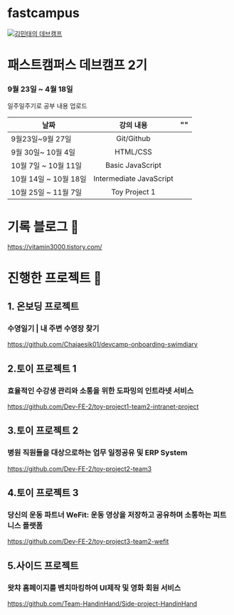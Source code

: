 # fastcampus

[![김민태의 데브캠프](https://res.cloudinary.com/linkareer/image/fetch/f_auto,q_50/https://api.linkareer.com/attachments/392765)](https://vitamin3000.tistory.com/)

# 패스트캠퍼스 데브캠프 2기 

### 9월 23일 ~ 4월 18일 

일주일주기로 공부 내용 업로드

날짜 | 강의 내용 | ""
--|:--:|--:
9월23일~9월 27일 | Git/Github |   
9월 30일~ 10월 4일|  HTML/CSS | 
10월 7일 ~ 10월 11일 | Basic JavaScript |  
10월 14일 ~ 10월 18일 | Intermediate JavaScript |
10월 25일 ~ 11월 7일 | Toy Project 1|


# 기록 블로그 🌟

https://vitamin3000.tistory.com/



# 진행한 프로젝트 🌟

## 1. 온보딩 프로젝트  
### 수영일기 | 내 주변 수영장 찾기 
https://github.com/Chajaesik01/devcamp-onboarding-swimdiary


## 2.토이 프로젝트 1
###  효율적인 수강생 관리와 소통을 위한 도파밍의 인트라넷 서비스

https://github.com/Dev-FE-2/toy-project1-team2-intranet-project

## 3.토이 프로젝트 2
###  병원 직원들을 대상으로하는 업무 일정공유 및 ERP System

https://github.com/Dev-FE-2/toy-project2-team3

## 4.토이 프로젝트 3
###  당신의 운동 파트너 WeFit: 운동 영상을 저장하고 공유하며 소통하는 피트니스 플랫폼

https://github.com/Dev-FE-2/toy-project3-team2-wefit

## 5.사이드 프로젝트
###  왓챠 홈페이지를 벤치마킹하여 UI제작 및 영화 회원  서비스

https://github.com/Team-HandinHand/Side-project-HandinHand